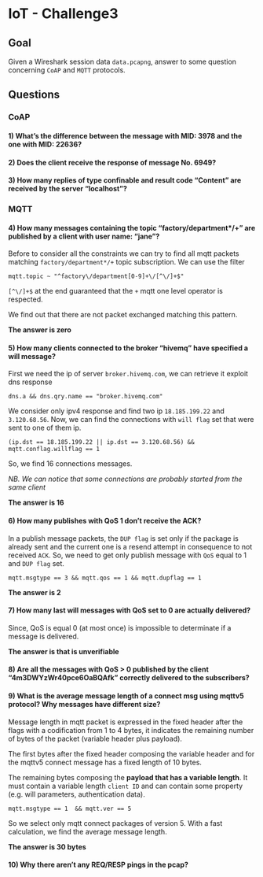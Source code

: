 # IoT - Challenge3

## Goal

Given a Wireshark session data `data.pcapng`, answer to some question concerning `CoAP` and `MQTT` protocols.

## Questions

### CoAP

#### 1) What’s the difference between the message with MID: 3978 and the one with MID: 22636?

#### 2) Does the client receive the response of message No. 6949?

#### 3) How many replies of type confinable and result code “Content” are received by the server “localhost”?

### MQTT

#### 4) How many messages containing the topic “factory/department*/+” are published by a client with user name: “jane”?

Before to consider all the constraints we can try to find all mqtt packets matching `factory/department*/+` topic subscription. We can use the filter

```
mqtt.topic ~ "^factory\/department[0-9]+\/[^\/]+$"
```

`[^\/]+$` at the end guaranteed that the `+` mqtt one level operator is respected. 

We find out that there are not packet exchanged matching this pattern.

**The answer is zero**

#### 5) How many clients connected to the broker “hivemq” have specified a will message?

First we need the ip of server `broker.hivemq.com`, we can retrieve it exploit dns response

```
dns.a && dns.qry.name == "broker.hivemq.com"
```

We consider only ipv4 response and find two ip `18.185.199.22` and `3.120.68.56`.
Now, we can find the connections with `will flag` set that were sent to one of them ip.

```
(ip.dst == 18.185.199.22 || ip.dst == 3.120.68.56) && mqtt.conflag.willflag == 1 
```

So, we find 16 connections messages.

*NB. We can notice that some connections are probably started from the same client*

**The answer is 16**

#### 6) How many publishes with QoS 1 don’t receive the ACK?

In a publish message packets, the `DUP flag` is set only if the package is already sent and the current one is a resend attempt in consequence to not received `ACK`. 
So, we need to get only publish message with `QoS` equal to 1 and `DUP flag` set.

```
mqtt.msgtype == 3 && mqtt.qos == 1 && mqtt.dupflag == 1
```

**The answer is 2**

#### 7) How many last will messages with QoS set to 0 are actually delivered?

Since, QoS is equal 0 (at most once) is impossible to determinate if a message is delivered.

**The answer is that is unverifiable**

#### 8) Are all the messages with QoS > 0 published by the client “4m3DWYzWr40pce6OaBQAfk” correctly delivered to the subscribers?

#### 9) What is the average message length of a connect msg using mqttv5 protocol? Why messages have different size?

Message length in mqtt packet is expressed in the fixed header after the flags with a codification from 1 to 4 bytes, it indicates the remaining number of bytes of the packet (variable header plus payload).

The first bytes after the fixed header composing the variable header and for the mqttv5 connect message has a fixed length of 10 bytes.

The remaining bytes composing the **payload that has a variable length**. It must contain a variable length `client ID` and can contain some property (e.g. will parameters, authentication data).

```
mqtt.msgtype == 1  && mqtt.ver == 5
```

So we select only mqtt connect packages of version 5. With a fast calculation, we find the average message length.

**The answer is 30 bytes**

#### 10) Why there aren’t any REQ/RESP pings in the pcap?